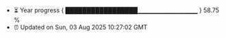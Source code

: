 - ⏳ Year progress { █████████████████▁▁▁▁▁▁▁▁▁▁▁▁▁ } 58.75 %
- ⏰ Updated on Sun, 03 Aug 2025 10:27:02 GMT

